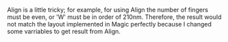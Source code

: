 Align is a little tricky; for example, for using Align the number of fingers must be even, or 'W' must be in order of 210nm. Therefore, the result would not match the layout implemented in Magic perfectly because I changed some varriables to get result from Align.
